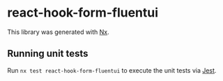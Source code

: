 # react-hook-form-fluentui

This library was generated with [Nx](https://nx.dev).

## Running unit tests

Run `nx test react-hook-form-fluentui` to execute the unit tests via [Jest](https://jestjs.io).

